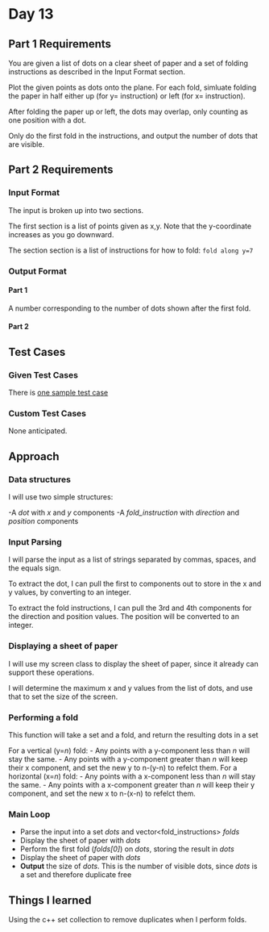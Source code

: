 # Day 13 #

## Part 1 Requirements ##

You are given a list of dots on a clear sheet of paper and a set of folding instructions as described in the Input Format section.

Plot the given points as dots onto the plane. For each fold, simluate folding the paper in half either up (for y= instruction) or left (for x= instruction).

After folding the paper up or left, the dots may overlap, only counting as one position with a dot.

Only do the first fold in the instructions, and output the number of dots that are visible.

## Part 2 Requirements ##

### Input Format ###

The input is broken up into two sections.

The first section is a list of points given as x,y. Note that the y-coordinate increases as you go downward.

The section section is a list of instructions for how to fold: `fold along y=7`

### Output Format ###

#### Part 1 ####

A number corresponding to the number of dots shown after the first fold.

#### Part 2 ####


## Test Cases ##

### Given Test Cases ###

There is [one sample test case](../data/test_cases/day13_test1.txt)

### Custom Test Cases ###

None anticipated.

## Approach ##

### Data structures ###

I will use two simple structures:

-A *dot* with *x* and *y* components
-A *fold_instruction* with *direction* and *position* components

### Input Parsing ###

I will parse the input as a list of strings separated by commas, spaces, and the equals sign.

To extract the dot, I can pull the first to components out to store in the x and y values, by converting to an integer.

To extract the fold instructions, I can pull the 3rd and 4th components for the direction and position values. The position will be converted to an integer.

### Displaying a sheet of paper ###

I will use my screen class to display the sheet of paper, since it already can support these operations.

I will determine the maximum x and y values from the list of dots, and use that to set the size of the screen.

### Performing a fold ###

This function will take a set<dot> and a fold, and return the resulting dots in a set<dot>

For a vertical (y=*n*) fold:
    - Any points with a y-component less than *n* will stay the same.
    - Any points with a y-component greater than *n* will keep their x component, and set the new y to n-(y-n) to refelct them.
For a horizontal (x=*n*) fold:
    - Any points with a x-component less than *n* will stay the same.
    - Any points with a x-component greater than *n* will keep their y component, and set the new x to n-(x-n) to refelct them.

### Main Loop ###

- Parse the input into a set<dot> *dots* and vector<fold_instructions> *folds*
- Display the sheet of paper with *dots*
- Perform the first fold (*folds[0]*) on *dots*, storing the result in *dots*
- Display the sheet of paper with *dots*
- **Output** the size of *dots*. This is the number of visible dots, since *dots* is a set and therefore duplicate free

## Things I learned ##

Using the c++ set collection to remove duplicates when I perform folds.

